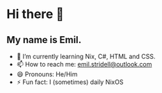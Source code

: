 # Hi there 👋
## My name is Emil.
- 🌱 I’m currently learning Nix, C#, HTML and CSS.
- 📫 How to reach me: emil.stridell@outlook.com
- 😄 Pronouns: He/Him
- ⚡ Fun fact: I (sometimes) daily NixOS
